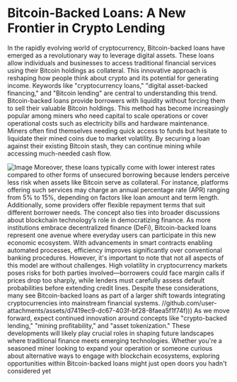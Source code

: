 # Bitcoin-Backed Loans: A New Frontier in Crypto Lending
In the rapidly evolving world of cryptocurrency, Bitcoin-backed loans have emerged as a revolutionary way to leverage digital assets. These loans allow individuals and businesses to access traditional financial services using their Bitcoin holdings as collateral. This innovative approach is reshaping how people think about crypto and its potential for generating income. Keywords like "cryptocurrency loans," "digital asset-backed financing," and "Bitcoin lending" are central to understanding this trend.
Bitcoin-backed loans provide borrowers with liquidity without forcing them to sell their valuable Bitcoin holdings. This method has become increasingly popular among miners who need capital to scale operations or cover operational costs such as electricity bills and hardware maintenance. Miners often find themselves needing quick access to funds but hesitate to liquidate their mined coins due to market volatility. By securing a loan against their existing Bitcoin stash, they can continue mining while accessing much-needed cash flow.

![Image](https://github.com/user-attachments/assets/d7419ec9-dc67-403f-bf28-8faea5f1f74f)
Moreover, these loans typically come with lower interest rates compared to other forms of unsecured borrowing because lenders perceive less risk when assets like Bitcoin serve as collateral. For instance, platforms offering such services may charge an annual percentage rate (APR) ranging from 5% to 15%, depending on factors like loan amount and term length. Additionally, some providers offer flexible repayment terms that suit different borrower needs.
The concept also ties into broader discussions about blockchain technology’s role in democratizing finance. As more institutions embrace decentralized finance (DeFi), Bitcoin-backed loans represent one avenue where everyday users can participate in this new economic ecosystem. With advancements in smart contracts enabling automated processes, efficiency improves significantly over conventional banking procedures.
However, it's important to note that not all aspects of this model are without challenges. High volatility in cryptocurrency markets poses risks for both parties involved—borrowers could face margin calls if prices drop too sharply, while lenders must carefully assess default probabilities before extending credit lines. Despite these considerations, many see Bitcoin-backed loans as part of a larger shift towards integrating cryptocurrencies into mainstream financial systems.
 //github.com/user-attachments/assets/d7419ec9-dc67-403f-bf28-8faea5f1f74f)))
As we move forward, expect continued innovation around concepts like "crypto-backed lending," "mining profitability," and "asset tokenization." These developments will likely play crucial roles in shaping future landscapes where traditional finance meets emerging technologies. Whether you're a seasoned miner looking to expand your operation or someone curious about alternative ways to engage with blockchain ecosystems, exploring opportunities within Bitcoin-backed loans might just open doors you hadn't considered yet
